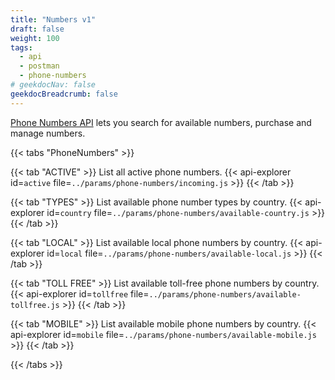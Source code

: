 ```yaml
---
title: "Numbers v1"
draft: false
weight: 100
tags:
  - api
  - postman
  - phone-numbers
# geekdocNav: false
geekdocBreadcrumb: false
---
```


[Phone Numbers API](https://www.twilio.com/docs/phone-numbers/api) lets you search for available numbers, purchase and manage numbers.

{{< tabs "PhoneNumbers" >}}

{{< tab "ACTIVE" >}}
List all active phone numbers.
{{< api-explorer id=`active` file=`../params/phone-numbers/incoming.js` >}}
{{< /tab >}}

{{< tab "TYPES" >}}
List available phone number types by country.
{{< api-explorer id=`country` file=`../params/phone-numbers/available-country.js` >}}
{{< /tab >}}

{{< tab "LOCAL" >}}
List available local phone numbers by country.
{{< api-explorer id=`local` file=`../params/phone-numbers/available-local.js` >}}
{{< /tab >}}

{{< tab "TOLL FREE" >}}
List available toll-free phone numbers by country.
{{< api-explorer id=`tollfree` file=`../params/phone-numbers/available-tollfree.js` >}}
{{< /tab >}}

{{< tab "MOBILE" >}}
List available mobile phone numbers by country.
{{< api-explorer id=`mobile` file=`../params/phone-numbers/available-mobile.js` >}}
{{< /tab >}}

{{< /tabs >}}
